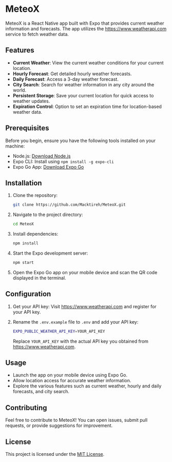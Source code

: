 # MeteoX

MeteoX is a React Native app built with Expo that provides current weather information and forecasts. The app utilizes the https://www.weatherapi.com service to fetch weather data.

## Features

- **Current Weather**: View the current weather conditions for your current location.
- **Hourly Forecast**: Get detailed hourly weather forecasts.
- **Daily Forecast**: Access a 3-day weather forecast.
- **City Search**: Search for weather information in any city around the world.
- **Persistent Storage**: Save your current location for quick access to weather updates.
- **Expiration Control**: Option to set an expiration time for location-based weather data.

## Prerequisites

Before you begin, ensure you have the following tools installed on your machine:

- Node.js: [Download Node.js](https://nodejs.org/)
- Expo CLI: Install using `npm install -g expo-cli`
- Expo Go App: [Download Expo Go](https://expo.dev/client)

## Installation

1. Clone the repository:

   ```bash
   git clone https://github.com/Macktireh/MeteoX.git
   ```

2. Navigate to the project directory:

   ```bash
   cd MeteoX
   ```

3. Install dependencies:

   ```bash
   npm install
   ```

4. Start the Expo development server:

   ```bash
   npm start
   ```

5. Open the Expo Go app on your mobile device and scan the QR code displayed in the terminal.


## Configuration

1. Get your API key: Visit https://www.weatherapi.com and register for your API key.

2. Rename the `.env.example` file to `.env` and add your API key:

    ```bash
    EXPO_PUBLIC_WEATHER_API_KEY=YOUR_API_KEY
    ```

    Replace `YOUR_API_KEY` with the actual API key you obtained from https://www.weatherapi.com.


## Usage

- Launch the app on your mobile device using Expo Go.
- Allow location access for accurate weather information.
- Explore the various features such as current weather, hourly and daily forecasts, and city search.


## Contributing

Feel free to contribute to MeteoX! You can open issues, submit pull requests, or provide suggestions for improvement.


## License

This project is licensed under the [MIT License](LICENSE).
